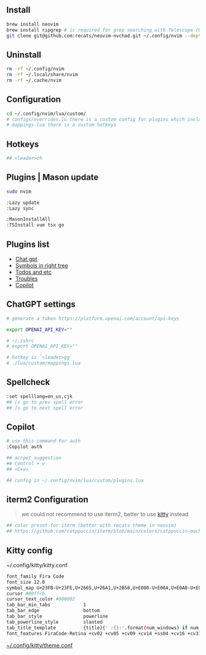 ## Install

```sh
brew install neovim
brew install ripgrep # is required for grep searching with Telescope (OPTIONAL).
git clone git@github.com:recats/neovim-nvchad.git ~/.config/nvim --depth 1 && nvim
```

## Uninstall

```sh
rm -rf ~/.config/nvim
rm -rf ~/.local/share/nvim
rm -rf ~/.cache/nvim
```

## Configuration

```sh
cd ~/.config/nvim/lua/custom/
# configs/overrides.lu there is a custom config for plugins which includes in configs/plugins.lua
# mappings.lua there is a custom hotkeys
```

## Hotkeys

```sh
## <leader>ch
```

## Plugins | Mason update

```sh
sudo nvim

:Lazy update
:Lazy sync

:MasonInstallAll
:TSInstall vue tsx go
```

## Plugins list

- [Chat gpt](https://github.com/jackMort/ChatGPT.nvim)
- [Symbols in right tree](https://github.com/simrat39/symbols-outline.nvim)
- [Todos and etc](https://github.com/folke/todo-comments.nvim)
- [Troubles](https://github.com/folke/trouble.nvim)
- [Copilot](https://github.com/zbirenbaum/copilot.lua)

## ChatGPT settings

```sh
# generate a token https://platform.openai.com/account/api-keys

export OPENAI_API_KEY=""

# ~/.zshrc
# export OPENAI_API_KEY=""

# hotkey is `<leader>gg`
# ./lua/custom/mappings.lua
```

## Spellcheck

```sh
:set spelllang=en_us,cjk
## [s go to prev spell error
## ]s go to next spell error
```

## Copilot

```sh
# use this command for auth
:Copilot auth

## accpet suggestion
## Control + v
## <C+v>

## config in ~/.config/nvim/lua/custom/plugins.lua
```

## iterm2 Configuration

> we could not recommend to use iterm2, better to use [kitty](https://github.com/kovidgoyal/kitty) instead

```sh
## color preset for iterm (better with recats theme in neovim)
## https://github.com/catppuccin/iterm/blob/main/colors/catppuccin-mocha.itermcolors
```

## Kitty config

~/.config/kitty/kitty.conf

```sh
font_family Fira Code
font_size 12.0
symbol_map U+23FB-U+23FE,U+2665,U+26A1,U+2B58,U+E000-U+E00A,U+E0A0-U+E0A3,U+E0B0-U+E0C8,U+E0CA,U+E0CC-U+E0D2,U+E0D4,U+E200-U+E2A9,U+E300-U+E3E3,U+E5FA-U+E634,U+E700-U+E7C5,U+EA60-U+EBEB,U+F000-U+F2E0,U+F300-U+F32F,U+F400-U+F4A9,U+F500-U+F8FF Symbols Nerd Font Mono
cursor #00ffcb
cursor_text_color #000002
tab_bar_min_tabs            1
tab_bar_edge                bottom
tab_bar_style               powerline
tab_powerline_style         slanted
tab_title_template          {title}{' :{}:'.format(num_windows) if num_windows > 1 else ''}
font_features FiraCode-Retina +cv02 +cv05 +cv09 +cv14 +ss04 +cv16 +cv31 +cv25 +cv26 +cv32 +cv28 +ss10 +zero +onum
```

[~/.config/kitty/theme.conf](https://github.com/catppuccin/kitty/blob/main/themes/mocha.conf)
